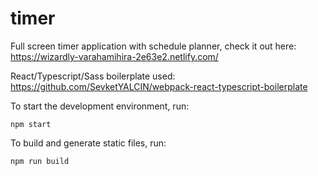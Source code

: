 # timer

Full screen timer application with schedule planner, check it out here: https://wizardly-varahamihira-2e63e2.netlify.com/

React/Typescript/Sass boilerplate used: https://github.com/SevketYALCIN/webpack-react-typescript-boilerplate

To start the development environment, run:

```
npm start
```

To build and generate static files, run:

```
npm run build
```
